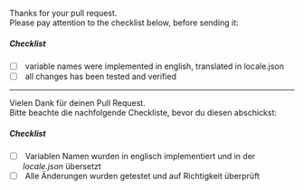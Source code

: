 Thanks for your pull request. <br />
Please pay attention to the checklist below, before sending it:

##### Checklist
- [ ]  &nbsp;variable names were implemented in english, translated in locale.json
- [ ]  &nbsp;all changes has been tested and verified

----
Vielen Dank für deinen Pull Request. <br />
Bitte beachte die nachfolgende Checkliste, bevor du diesen abschickst:

##### Checklist
- [ ]  &nbsp;Variablen Namen wurden in englisch implementiert und in der *locale.json* übersetzt
- [ ]  &nbsp;Alle Änderungen wurden getestet und auf Richtigkeit überprüft 
